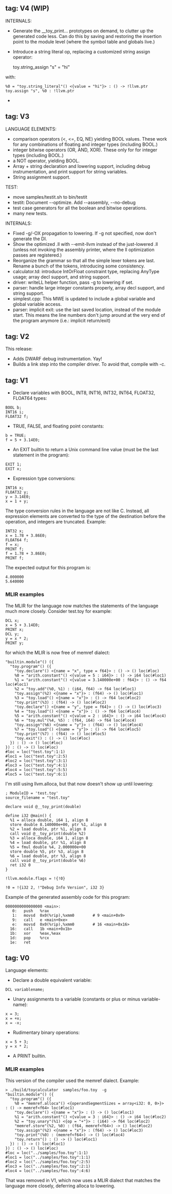 ## tag: V4 (WIP)

INTERNALS:
* Generate the __toy_print... prototypes on demand, to clutter up the generated code less.  Can do this by saving and restoring the insertion point to the module level (where the symbol table and globals live.)
* Introduce a string literal op, replacing a customized string assign operator:

    toy.string_assign "s" = "hi"

with:

    %0 = "toy.string_literal"() <{value = "hi"}> : () -> !llvm.ptr
    toy.assign "s", %0 : !llvm.ptr
*

## tag: V3

LANGUAGE ELEMENTS:
* comparison operators (<, <=, EQ, NE) yielding BOOL values.  These work for any combinations of floating and integer types (including BOOL.)
* integer bitwise operators (OR, AND, XOR).  These only for for integer types (including BOOL.)
* a NOT operator, yielding BOOL.
* Array + string declaration and lowering support, including debug instrumentation, and print support for string variables.
* String assignment support.

TEST:
* move samples/testit.sh to bin/testit
* testit: Document --optimize.  Add --assembly, --no-debug
* test case generators for all the boolean and bitwise operations.
* many new tests.

INTERNALS:
* Fixed -g/-OX propagation to lowering.  If -g not specified, now don't generate the DI.
* Show the optimized .ll with --emit-llvm instead of the just-lowered .ll (unless not invoking the assembly printer, where the ll optimization passes are registered.)
* Reorganize the grammar so that all the simple lexer tokens are last.  Rename a bunch of the tokens, introducing some consistency.
* calculator.td: introduce IntOrFloat constraint type, replacing AnyType usage; array decl support, and string support.
* driver: writeLL helper function, pass -g to lowering if set.
* parser: handle large integer constants properly, array decl support, and string support.
* simplest.cpp: This MWE is updated to include a global variable and global variable access.
* parser: implicit exit: use the last saved location, instead of the module start.  This means the line numbers don't jump around at the very end of the program anymore (i.e.: implicit return/exit)

## tag: V2

This release:

* Adds DWARF debug instrumentation.  Yay!
* Builds a link step into the compiler driver.  To avoid that, compile with -c.

## tag: V1

* Declare variables with BOOL, INT8, INT16, INT32, INT64, FLOAT32, FLOAT64 types:
```
BOOL b;
INT16 i;
FLOAT32 f;
```
* TRUE, FALSE, and floating point constants:
```
b = TRUE;
f = 5 + 3.14E0;
```
* An EXIT builtin to return a Unix command line value (must be the last statement in the program):
```
EXIT 1;
EXIT x;
```
* Expression type conversions:
```
INT16 x;
FLOAT32 y;
y = 3.14E0;
x = 1 + y;
```
The type conversion rules in the language are not like C.
Instead, all expression elements are converted to the type of the destination before the operation, and integers are truncated.
Example:
```
INT32 x;
x = 1.78 + 3.86E0;
FLOAT64 f;
f = x;
PRINT f;
f = 1.78 + 3.86E0;
PRINT f;
```

The expected output for this program is:
```
4.000000
5.640000
```

### MLIR examples

The MLIR for the language now matches the statements of the language much more closely.  Consider test.toy for example:

```
DCL x;
x = 5 + 3.14E0;
PRINT x;
DCL y;
y = x * 2;
PRINT y;
```

for which the MLIR is now free of memref dialect:

```
"builtin.module"() ({
  "toy.program"() ({
    "toy.declare"() <{name = "x", type = f64}> : () -> () loc(#loc)
    %0 = "arith.constant"() <{value = 5 : i64}> : () -> i64 loc(#loc1)
    %1 = "arith.constant"() <{value = 3.140000e+00 : f64}> : () -> f64 loc(#loc1)
    %2 = "toy.add"(%0, %1) : (i64, f64) -> f64 loc(#loc1)
    "toy.assign"(%2) <{name = "x"}> : (f64) -> () loc(#loc1)
    %3 = "toy.load"() <{name = "x"}> : () -> f64 loc(#loc2)
    "toy.print"(%3) : (f64) -> () loc(#loc2)
    "toy.declare"() <{name = "y", type = f64}> : () -> () loc(#loc3)
    %4 = "toy.load"() <{name = "x"}> : () -> f64 loc(#loc4)
    %5 = "arith.constant"() <{value = 2 : i64}> : () -> i64 loc(#loc4)
    %6 = "toy.mul"(%4, %5) : (f64, i64) -> f64 loc(#loc4)
    "toy.assign"(%6) <{name = "y"}> : (f64) -> () loc(#loc4)
    %7 = "toy.load"() <{name = "y"}> : () -> f64 loc(#loc5)
    "toy.print"(%7) : (f64) -> () loc(#loc5)
    "toy.exit"() : () -> () loc(#loc)
  }) : () -> () loc(#loc)
}) : () -> () loc(#loc)
#loc = loc("test.toy":1:1)
#loc1 = loc("test.toy":2:5)
#loc2 = loc("test.toy":3:1)
#loc3 = loc("test.toy":4:1)
#loc4 = loc("test.toy":5:5)
#loc5 = loc("test.toy":6:1)
```

I'm still using llvm.alloca, but that now doesn't show up until lowering:
```
; ModuleID = 'test.toy'
source_filename = "test.toy"

declare void @__toy_print(double)

define i32 @main() {
  %1 = alloca double, i64 1, align 8
  store double 8.140000e+00, ptr %1, align 8
  %2 = load double, ptr %1, align 8
  call void @__toy_print(double %2)
  %3 = alloca double, i64 1, align 8
  %4 = load double, ptr %1, align 8
  %5 = fmul double %4, 2.000000e+00
  store double %5, ptr %3, align 8
  %6 = load double, ptr %3, align 8
  call void @__toy_print(double %6)
  ret i32 0
}

!llvm.module.flags = !{!0}

!0 = !{i32 2, !"Debug Info Version", i32 3}
```

Example of the generated assembly code for this program:
```
0000000000000000 <main>:
   0:   push   %rax
   1:   movsd  0x0(%rip),%xmm0        # 9 <main+0x9>
   9:   call   e <main+0xe>
   e:   movsd  0x0(%rip),%xmm0        # 16 <main+0x16>
  16:   call   1b <main+0x1b>
  1b:   xor    %eax,%eax
  1d:   pop    %rcx
  1e:   ret
```

## tag: V0

Language elements:

* Declare a double equivalent variable:
```
DCL variablename;
```
* Unary assignments to a variable (constants or plus or minus variable-name):
```
x = 3;
x = +x;
x = -x;
```
* Rudimentary binary operations:
```
x = 5 + 3;
y = x * 2;
```
* A PRINT builtin.

### MLIR examples

This version of the compiler used the memref dialect.  Example:

``` 
> ./build/toycalculator  samples/foo.toy  -g
"builtin.module"() ({
  "toy.program"() ({
    %0 = "memref.alloca"() <{operandSegmentSizes = array<i32: 0, 0>}> : () -> memref<f64> loc(#loc1)
    "toy.declare"() <{name = "x"}> : () -> () loc(#loc1)
    %1 = "arith.constant"() <{value = 3 : i64}> : () -> i64 loc(#loc2)
    %2 = "toy.unary"(%1) <{op = "+"}> : (i64) -> f64 loc(#loc2)
    "memref.store"(%2, %0) : (f64, memref<f64>) -> () loc(#loc2)
    "toy.assign"(%2) <{name = "x"}> : (f64) -> () loc(#loc3)
    "toy.print"(%0) : (memref<f64>) -> () loc(#loc4)
    "toy.return"() : () -> () loc(#loc1)
  }) : () -> () loc(#loc1)
}) : () -> () loc(#loc)
#loc = loc("../samples/foo.toy":1:1)
#loc1 = loc("../samples/foo.toy":1:1)
#loc2 = loc("../samples/foo.toy":2:5)
#loc3 = loc("../samples/foo.toy":2:1)
#loc4 = loc("../samples/foo.toy":4:6)
```

That was removed in V1, which now uses a MLIR dialect that matches the language more closely, deferring alloca to lowering.
